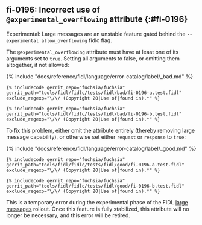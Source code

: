 ## fi-0196: Incorrect use of `@experimental_overflowing` attribute {:#fi-0196}

Experimental: Large messages are an unstable feature gated behind the
`--experimental allow_overflowing` fidlc flag.

The `@experimental_overflowing` attribute must have at least one of its
arguments set to `true`. Setting all arguments to false, or omitting them
altogether, it not allowed:

{% include "docs/reference/fidl/language/error-catalog/label/_bad.md" %}

```fidl
{% includecode gerrit_repo="fuchsia/fuchsia" gerrit_path="tools/fidl/fidlc/tests/fidl/bad/fi-0196-a.test.fidl" exclude_regexp="\/\/ (Copyright 20|Use of|found in).*" %}
```

```fidl
{% includecode gerrit_repo="fuchsia/fuchsia" gerrit_path="tools/fidl/fidlc/tests/fidl/bad/fi-0196-b.test.fidl" exclude_regexp="\/\/ (Copyright 20|Use of|found in).*" %}
```

To fix this problem, either omit the attribute entirely (thereby removing large
message capability), or otherwise set either `request` or `response` to `true`:

{% include "docs/reference/fidl/language/error-catalog/label/_good.md" %}

```fidl
{% includecode gerrit_repo="fuchsia/fuchsia" gerrit_path="tools/fidl/fidlc/tests/fidl/good/fi-0196-a.test.fidl" exclude_regexp="\/\/ (Copyright 20|Use of|found in).*" %}
```

```fidl
{% includecode gerrit_repo="fuchsia/fuchsia" gerrit_path="tools/fidl/fidlc/tests/fidl/good/fi-0196-b.test.fidl" exclude_regexp="\/\/ (Copyright 20|Use of|found in).*" %}
```

This is a temporary error during the experimental phase of the FIDL [large
messages][0196-rfc-0196] rollout. Once this feature is fully stabilized, this
attribute will no longer be necessary, and this error will be retired.

[0196-rfc-0196]: /docs/contribute/governance/rfcs/0196_fidl_large_messages.md
